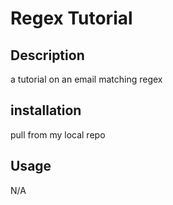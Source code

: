 # Regex Tutorial 

## Description

a tutorial on an email matching regex

## installation

pull from my local repo

## Usage

N/A

